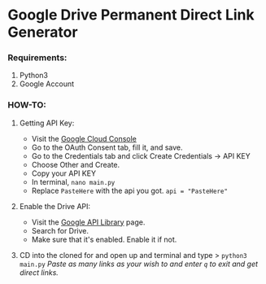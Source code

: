 # Google Drive Permanent Direct Link Generator
### Requirements:
1. Python3
2. Google Account

### HOW-TO: 
1. Getting API Key:

   * Visit the [Google Cloud Console](https://console.developers.google.com/apis/credentials)
   * Go to the OAuth Consent tab, fill it, and save.
   * Go to the Credentials tab and click Create Credentials -> API KEY
   * Choose Other and Create.
   * Copy your API KEY
   * In terminal, `nano main.py`
   * Replace `PasteHere` with the api you got.
     ```api = "PasteHere"```

2. Enable the Drive API:

   * Visit the [Google API Library](https://console.developers.google.com/apis/library) page.
   * Search for Drive.
   * Make sure that it's enabled. Enable it if not.

3. CD into the cloned for and open up and terminal and type > 
      ```python3 main.py```
	*Paste as many links as your wish to and enter ```q``` to exit and get direct links.*
